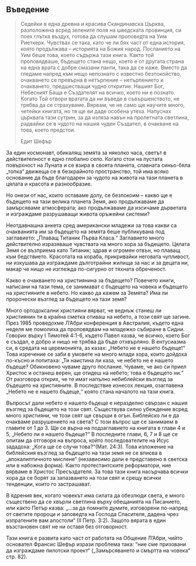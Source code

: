 ## Въведение

> Седейки в една древна и красива Скандинавска Църква, разположена всред зелените поля на шведската провинция, си поех глътка въздух, готова да слушам проповедта на Уим Риеткерк. Чувствах се така, като че ли бях част от една история, която продължава – историята на Божия народ. Посланието на Уим беше това, което съдържа тази книга. Както той проповядваше, бъдещето стана нещо, което е от другата страна на една врата с добре смазани панти, така да се каже. Вместо да гледаме напред към нещо непознато с известно безпокойство, очакването се превърна в нетърпение – нетърпението и очакването, предшестващи чудно откритие. Нашият Бог, Небесният Баща е Създателят на всичко, което ни е познато. Когато Той отвори вратата да ни въведе в съвършенството, не трябва да се страхуваме. Вярвам, че не само ще научите много, четейки книгата, но тя ще ви даде особена утеха. Напуснах църквата тази сутрин, за да изляза навън на пролетната светлина, радвайки се в чудото на нашия чуден Създател, в очакване на това, което предстои.
> 
> Едит Шефър

За един космонавт, обикалящ земята за няколко часа, светът в действителност е едно глобално село. Когато стои на пустата повърхност на Луната и се взира в своята планета, славната синьо-бяла „топка“ движеща се в безкрайното пространство, той има всяко основание да бъде благодарен за чудото на живота на тази планета в цялата и красота и разнообразие.

Но онези от нас, които оставаме долу, се безпокоим – какво ще е бъдещето на тази велика планета Земя, ако продължаваме да замърсяваме атмосферата; ако продължаваме да изсичаме дърветата и изграждаме разрушаващи живота оръжейни системи?

Неотдавнашна анкета сред американски младежи за това какви са очакванията им за бъдещето на земята беше публикувана под заглавието: „Плаващ Титаник Първа Класа.“ Заглавието много действително изразяваше чувствата на много хора за бъдещето. Цялата Земя се възприема като Титаник; здрав и огромен отвън, но плаващ към бедствието. Красотата на кораба, прикривайки неговата чупливост, ни изкушава да изграждаме дълготрайни жилища за нас и за децата ни, макар че нищо не изглежда по-сигурно от тяхната обреченост.

Какво е очакването на християнина за бъдещето? Повечето книги, написани на тази тема, се занимават с бъдещето на човека и бъдещето на християните в небето. Но какво да кажем за Земята? Има ли пророчески възглед за бъдещето на тази земя?

Много ортодоксални християни вярват, че веднъж станеш ли християнин ти в крайна сметка отиваш на небето, а този свят ще загине. През 1985 проведохме Л’Абри конференция в Австралия, където една неделя ме помолиха да проповядвам на младежко събиране в Сидни. Говорих върху І Тимотей 4:1-6, където Павел казва, че всичко, което Бог е създал, е добро и нищо не трябва да бъде отхвърляно. В ентусиазма си, в средата на церемонията, аз казах: „Небето не е нашето бъдеще!“ Това изречение се заби в умовете на много млади хора, които дойдоха по-късно и попитаха: „Ти наистина ли каза, че небето не е нашето бъдеще? Обикновено чуваме друго послание. Чуваме, че ако си приел Христос и останеш верен, ще отидеш на небето; това е бъдещето ни.“ От разговора открих, че те имат напълно небиблейски възглед за бъдещето на християните. В последствие изнесох лекция, озаглавена „Небето не е нашето бъдеще,“ която стана началото на тази книга.

Въпросът дали небето е нашето бъдеще е неразделно свързан с нашия възглед за бъдещето на този свят. Съществува силно убеждение всред много християни, че този свят ще свърши в огън. Библейско ли е да очакваме разрушението на света? С този въпрос ще се занимаем в главите от 1 до 3. Ще се върна на подзаглавието на книгата в глави 4 и 5, „Небето ли е нашето бъдеще?“ В последните глави, 6, 7 и 8 ще се опитам да отговоря на въпроса, който последователите на Исус зададоха: „Кога ще се случи това?“(Мат. 24:3). Това изложение на библейския възглед за бъдещето на тази земя не се вписва в „апокалиптичното мислене“ (независимо дали е представено в светска или в набожна форма). Както протестантските реформатори, ние вярваме в Христос Пресъздателя. За това тази книга насърчава всички хора да се борят за запазването на този свят и срещу всички тенденции, които го застрашават.

В ядрения век, когато човекът има силата да обезлюди света, е много съществено да се хвърли светлина върху обещанията на Писанието, или както Петър казва: „…за да помните думите, изговорени по-напред от светите пророци и заповедта на Господа Спасителя, дадена чрез изпратените вам апостоли“ (ІІ Петр. 3:2). Защото вярата в един възстановен свят не ни оставя без отговорност.

Тази книга е развита като част от работата на Общение Л’Абри, чийто основател Франсис Шефър изрази проблема така: “ние сме призовани да изграждаме пилотски проект“ („Замърсяването и смъртта на човека“ стр. 82).


